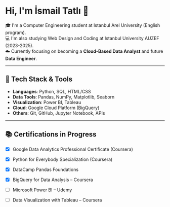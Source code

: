 # Hi, I'm İsmail Tatlı 👋

🎓 I'm a Computer Engineering student at Istanbul Arel University (English program).  
💻 I'm also studying Web Design and Coding at Istanbul University AUZEF (2023-2025).  
☁️ Currently focusing on becoming a **Cloud-Based Data Analyst** and future **Data Engineer**.

---

## 🚀 Tech Stack & Tools
- **Languages**: Python, SQL, HTML/CSS
- **Data Tools**: Pandas, NumPy, Matplotlib, Seaborn
- **Visualization**: Power BI, Tableau
- **Cloud**: Google Cloud Platform (BigQuery)
- **Others**: Git, GitHub, Jupyter Notebook, APIs

---

## 📚 Certifications in Progress
- [x] Google Data Analytics Professional Certificate (Coursera)  
- [x] Python for Everybody Specialization (Coursera)  
- [x] DataCamp Pandas Foundations  
- [x] BigQuery for Data Analysis – Coursera  
- [ ] Microsoft Power BI – Udemy  
- [ ] Data Visualization with Tableau – Coursera  


